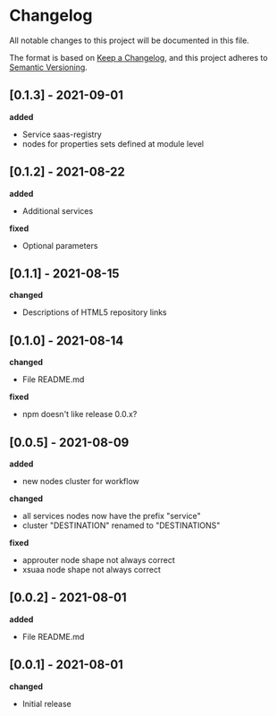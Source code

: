 
# Changelog
All notable changes to this project will be documented in this file.

The format is based on [Keep a Changelog](https://keepachangelog.com/en/1.0.0/),
and this project adheres to [Semantic Versioning](https://semver.org/spec/v2.0.0.html).

## [0.1.3] - 2021-09-01

**added**

- Service saas-registry
- nodes for properties sets defined at module level

## [0.1.2] - 2021-08-22

**added**

- Additional services

**fixed**

- Optional parameters

## [0.1.1] - 2021-08-15

**changed**

- Descriptions of HTML5 repository links

## [0.1.0] - 2021-08-14

**changed**

- File README.md

**fixed**

- npm doesn't like release 0.0.x?

## [0.0.5] - 2021-08-09

**added**

- new nodes cluster for workflow

**changed**

- all services nodes now have the prefix "service"
- cluster "DESTINATION" renamed to "DESTINATIONS"

**fixed**

- approuter node shape not always correct
- xsuaa node shape not always correct

## [0.0.2] - 2021-08-01

**added**

- File README.md

## [0.0.1] - 2021-08-01

**changed**

- Initial release
